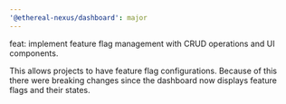 ```yaml
---
'@ethereal-nexus/dashboard': major
---
```


feat: implement feature flag management with CRUD operations and UI components.

This allows projects to have feature flag configurations.
Because of this there were breaking changes since the dashboard now displays feature flags and their states.